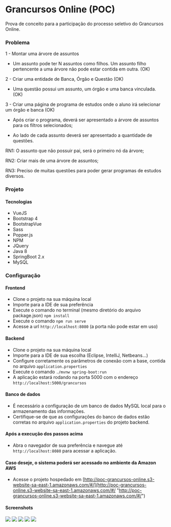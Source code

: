# Grancursos Online (POC)

Prova de conceito para a participação do processo seletivo do Grancursos Online.

### Problema
1 - Montar uma árvore de assuntos

 - Um assunto pode ter N assuntos como filhos. Um assunto filho pertencente a uma árvore não pode estar contida em outra. (OK)

2 - Criar uma entidade de Banca, Órgão e Questão (OK)

 - Uma questão possui um assunto, um órgão e uma banca vinculada. (OK)

3 - Criar uma página de programa de estudos onde o aluno irá selecionar um órgão e banca (OK)

 - Após criar o programa, deverá ser apresentado a árvore de assuntos para os filtros selecionados; 

 - Ao lado de cada assunto deverá ser apresentado a quantidade de questões. 





RN1: O assunto que não possuir pai, será o primeiro nó da árvore;

RN2: Criar mais de uma árvore de assuntos;

RN3: Preciso de muitas questões para poder gerar programas de estudos diversos.

### Projeto

#### Tecnologias

- VueJS
- Bootstrap 4
- BootstrapVue
- Sass
- Popper.js
- NPM
- JQuery
- Java 8
- SpringBoot 2.x
- MySQL

### Configuração

#### Frontend
- Clone o projeto na sua máquina local
- Importe para a IDE de sua preferência
- Execute o comando no terminal (mesmo diretório do arquivo package.json)
`npm install`
- Execute o comando
`npm run serve`
- Acesse a url `http://localhost:8080` (a porta não pode estar em uso)

#### Backend
- Clone o projeto na sua máquina local
- Importe para a IDE de sua escolha (Eclipse, IntelliJ, Netbeans...)
- Configure corretamente os parâmetros de conexão com a base, contida no arquivo `application.properties`
- Execute o comando `./mvnw spring-boot:run`
- A aplicação estará rodando na porta 5000 com o endereço `http://localhost:5000/grancursos`

#### Banco de dados
- É necessário a configuração de um banco de dados MySQL local para o armazenamento das informações.
- Certifique-se de que as configurações do banco de dados estão corretas no arquivo `application.properties` do projeto backend.

#### Após a execução dos passos acima
- Abra o navegador de sua preferência e navegue até `http://localhost:8080` para acessar a aplicação.

#### Caso deseje, o sistema poderá ser acessado no ambiente da Amazon AWS
- Acesse o projeto hospedado em [http://poc-grancursos-online.s3-website-sa-east-1.amazonaws.com/#/](http://poc-grancursos-online.s3-website-sa-east-1.amazonaws.com/#/ "http://poc-grancursos-online.s3-website-sa-east-1.amazonaws.com/#/")

#### Screenshots
[![](https://i.ibb.co/z5678fv/evd1.png)](https://i.ibb.co/z5678fv/evd1.png)
[![](https://i.ibb.co/znxFGxM/evd2.png)](https://i.ibb.co/znxFGxM/evd2.png)
[![](https://i.ibb.co/qDgCdxL/evt3.png)](https://i.ibb.co/qDgCdxL/evt3.png)
[![](https://i.ibb.co/t3Nv8Jh/evd4.png)](https://i.ibb.co/t3Nv8Jh/evd4.png)
[![](https://ibb.co/QFqZqf7)](https://ibb.co/QFqZqf7)
